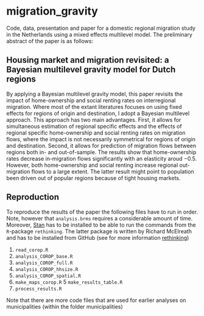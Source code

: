 # migration_gravity

Code, data, presentation and paper for a domestic regional migration study in the Netherlands using a mixed effects multilevel model. 
The preliminary abstract of the paper is as follows:

## Housing market and migration revisited: a Bayesian multilevel gravity model for Dutch regions 

By applying a Bayesian multilevel gravity model, this paper revisits the impact
  of home-ownership and social renting rates on interregional migration. Where
  most of the extant literatures focuses on using fixed effects for regions of
  origin and destination, I adopt a Bayesian multilevel approach. This approach
  has two main advantages. First, it allows for simultaneous estimation of
  regional specific effects and the effects of regional specific home-ownership
  and social renting rates on migration flows, where the impact is not
  necessarily symmetrical for regions of origin and destination. Second, it
  allows for prediction of migration flows between regions both in- and
  out-of-sample. The results show that home-ownership rates decrease
  in-migration flows significantly with an elasticity aroud $-0.5$. However,
  both home-ownership and social renting increase regional out-migration flows
  to a large extent. The latter result might point to population been driven out
  of popular regions because of tight housing markets.

## Reproduction

To reproduce the results of the paper the following files have to run in order.
Note, however that `analysis.brms` requires a considerable amount of time.
Moreover, [Stan](https://mc-stan.org/) has to be installed to be able to run the
commands from the `R`-package `rethinking`. The latter package is written by
  Richard McElreath and has to be installed from GitHub (see for more information
[rethinking](https://github.com/rmcelreath/rethinking))

1. `read_corop.R`
2. `analysis_COROP_base.R`
3. `analysis_COROP_full.R`
4. `analysis_COROP_hhsize.R`
5. `analysis_COROP_spatial.R`
4. `make_maps_corop.R`
5  `make_results_table.R`
6. `process_results.R`

Note that there are more code files that are used for earlier analyses on municipalities
(within the folder municipalities)

